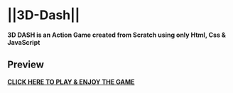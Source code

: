 # ||3D-Dash||

**3D DASH is an Action Game created from Scratch using only Html, Css & JavaScript**

## Preview
[**CLICK HERE TO PLAY & ENJOY THE GAME**](https://prachit082.github.io/3D-Racing-Game/)
